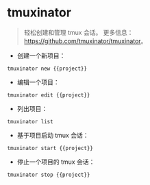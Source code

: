 # tmuxinator

> 轻松创建和管理 tmux 会话。
> 更多信息：<https://github.com/tmuxinator/tmuxinator>。

- 创建一个新项目：

`tmuxinator new {{project}}`

- 编辑一个项目：

`tmuxinator edit {{project}}`

- 列出项目：

`tmuxinator list`

- 基于项目启动 tmux 会话：

`tmuxinator start {{project}}`

- 停止一个项目的 tmux 会话：

`tmuxinator stop {{project}}`